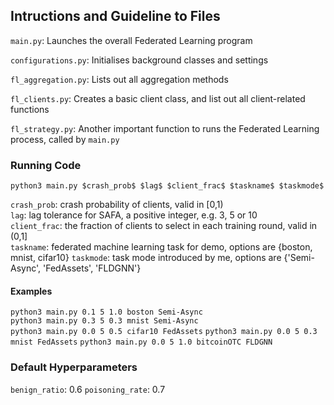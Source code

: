 ## Intructions and Guideline to Files

`main.py`:
Launches the overall Federated Learning program

`configurations.py`:
Initialises background classes and settings

`fl_aggregation.py`:
Lists out all aggregation methods

`fl_clients.py`:
Creates a basic client class, and list out all client-related functions

`fl_strategy.py`:
Another important function to runs the Federated Learning process, called by `main.py`

### Running Code
`python3 main.py $crash_prob$ $lag$ $client_frac$ $taskname$ $taskmode$`

`crash_prob`: crash probability of clients, valid in [0,1)  
`lag`: lag tolerance for SAFA, a positive integer, e.g. 3, 5 or 10  
`client_frac`: the fraction of clients to select in each training round, valid in (0,1]  
`taskname`: federated machine learning task for demo, options are {boston, mnist, cifar10}
`taskmode`: task mode introduced by me, options are {'Semi-Async', 'FedAssets', 'FLDGNN'}

#### Examples
`python3 main.py 0.1 5 1.0 boston Semi-Async`  
`python3 main.py 0.3 5 0.3 mnist Semi-Async`  
`python3 main.py 0.0 5 0.5 cifar10 FedAssets`
`python3 main.py 0.0 5 0.3 mnist FedAssets`
`python3 main.py 0.0 5 1.0 bitcoinOTC FLDGNN`

### Default Hyperparameters
`benign_ratio`: 0.6
`poisoning_rate`: 0.7
